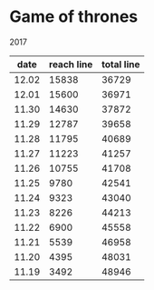 

Game of thrones
================

2017

date   | reach line | total line
-------|------------|------------
12.02  | 15838      |  36729
12.01  | 15600      |  36971
11.30  | 14630      |  37872
11.29  | 12787      |  39658
11.28  | 11795      |  40689
11.27  | 11223      |  41257
11.26  | 10755      |  41708
11.25  | 9780       |  42541
11.24  | 9323       |  43040
11.23  | 8226       |  44213
11.22  | 6900       |  45558
11.21  | 5539       |  46958
11.20  | 4395       |  48031
11.19  | 3492       |  48946


